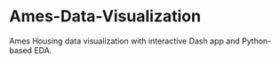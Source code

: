 # Ames-Data-Visualization
Ames Housing data visualization with interactive Dash app and Python-based EDA.
